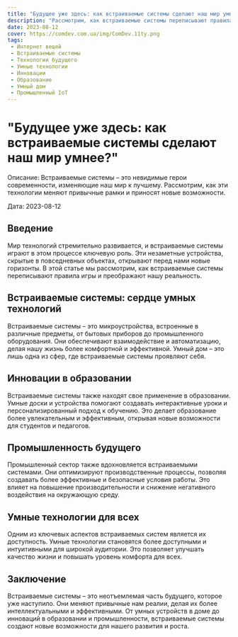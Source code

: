 ```yaml
---
title: "Будущее уже здесь: как встраиваемые системы сделают наш мир умнее"
description: "Рассмотрим, как встраиваемые системы переписывают правила игры и преображают нашу реальность."
date: 2023-08-12
cover: https://comdev.com.ua/img/ComDev.11ty.png
tags:
 - Интернет вещей
 - Встраиваемые системы
 - Технологии будущего
 - Умные технологии
 - Инновации
 - Образование
 - Умный дом
 - Промышленный IoT
---
```


# "Будущее уже здесь: как встраиваемые системы сделают наш мир умнее?"

Описание: Встраиваемые системы – это невидимые герои современности, изменяющие наш мир к лучшему. Рассмотрим, как эти технологии меняют привычные рамки и приносят новые возможности.

Дата: 2023-08-12

## Введение

Мир технологий стремительно развивается, и встраиваемые системы играют в этом процессе ключевую роль. Эти незаметные устройства, скрытые в повседневных объектах, открывают перед нами новые горизонты. В этой статье мы рассмотрим, как встраиваемые системы переписывают правила игры и преображают нашу реальность.

## Встраиваемые системы: сердце умных технологий

Встраиваемые системы – это микроустройства, встроенные в различные предметы, от бытовых приборов до промышленного оборудования. Они обеспечивают взаимодействие и автоматизацию, делая нашу жизнь более комфортной и эффективной. Умный дом – это лишь одна из сфер, где встраиваемые системы проявляют себя.

## Инновации в образовании

Встраиваемые системы также находят свое применение в образовании. Умные доски и устройства помогают создавать интерактивные уроки и персонализированный подход к обучению. Это делает образование более увлекательным и эффективным, открывая новые возможности для студентов и педагогов.

## Промышленность будущего

Промышленный сектор также вдохновляется встраиваемыми системами. Они оптимизируют производственные процессы, позволяя создавать более эффективные и безопасные условия работы. Это влияет на повышение производительности и снижение негативного воздействия на окружающую среду.

## Умные технологии для всех

Одним из ключевых аспектов встраиваемых систем является их доступность. Умные технологии становятся более доступными и интуитивными для широкой аудитории. Это позволяет улучшать качество жизни и повышать уровень комфорта для всех.

## Заключение

Встраиваемые системы – это неотъемлемая часть будущего, которое уже наступило. Они меняют привычные нам реалии, делая их более интеллектуальными и эффективными. От умных устройств в доме до инноваций в образовании и промышленности, встраиваемые системы создают новые возможности для нашего развития и роста.
